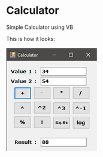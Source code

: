 # Calculator
Simple Calculator using VB

This is how it looks:
<br><br>
<img src="VB_Calculator.png" >
